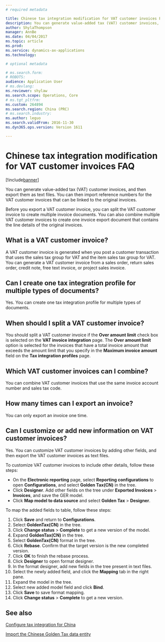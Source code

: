 ```yaml
---
# required metadata

title: Chinese tax integration modification for VAT customer invoices FAQ
description: You can generate value-added tax (VAT) customer invoices, and then export them as text files. You can then import reference numbers for the VAT customer invoices that can be linked to the original invoices.
author: ShylaThompson
manager: AnnBe
ms.date: 04/04/2017
ms.topic: article
ms.prod: 
ms.service: dynamics-ax-applications
ms.technology: 

# optional metadata

# ms.search.form: 
# ROBOTS: 
audience: Application User
# ms.devlang: 
ms.reviewer: shylaw
ms.search.scope: Operations, Core
# ms.tgt_pltfrm: 
ms.custom: 264894
ms.search.region: China (PRC)
# ms.search.industry: 
ms.author: leguo
ms.search.validFrom: 2016-11-30
ms.dyn365.ops.version: Version 1611

---
```


# Chinese tax integration modification for VAT customer invoices FAQ

[!include[banner](../includes/banner.md)]


You can generate value-added tax (VAT) customer invoices, and then export them as text files. You can then import reference numbers for the VAT customer invoices that can be linked to the original invoices.

Before you export a VAT customer invoice, you can split the VAT customer invoice to create multiple invoice documents. You can also combine multiple VAT customer invoices to create one invoice export document that contains the line details of the original invoices.

## What is a VAT customer invoice?
A VAT customer invoice is generated when you post a customer transaction that uses the sales tax group for VAT and the item sales tax group for VAT. You can generate a VAT customer invoice from a sales order, return sales order, credit note, free text invoice, or project sales invoice.

## Can I create one tax integration profile for multiple types of documents?

Yes. You can create one tax integration profile for multiple types of documents.

## When should I split a VAT customer invoice?
You should split a VAT customer invoice if the **Over amount limit** check box is selected on the **VAT invoice integration** page. The **Over amount limit** option is selected for the invoices that have a total invoice amount that exceeds the amount limit that you specify in the **Maximum invoice amount** field on the **Tax integration profiles** page.

## Which VAT customer invoices can I combine?
You can combine VAT customer invoices that use the same invoice account number and sales tax code.

## How many times can I export an invoice?
You can only export an invoice one time.

## Can I customize or add new information on VAT customer invoices?
Yes. You can customize VAT customer invoices by adding other fields, and then export the VAT customer invoices as text files.

To customize VAT customer invoices to include other details, follow these steps:

-   On the **Electronic reporting** page, select **Reporting configurations** to open **Configurations**, and select **Golden Tax(CN)** in the tree.
-   Click **Designer**. Add other fields on the tree under **Exported Invoices** &gt; **Invoices**, and save the GER model.
-   Click **Map model to data source** and select **Golden Tax** &gt; **Designer**.

To map the added fields to table, follow these steps:
1.  Click **Save** and return to **Configurations**.
2.  Select **GoldenTax(CN)** in the tree.
3.  Click **Change status** &gt; **Complete** to get a new version of the model.
4.  Expand **GoldenTax(CN)** in the tree.
5.  Select **GoldenTax(CN)** format in the tree.
6.  Click **Rebase**. Confirm that the target version is the new completed version.
7.  Click **OK** to finish the rebase process.
8.  Click **Designer** to open format designer.
9.  In the format designer, add new fields in the tree present in text files.
10. Select the newly added field, and click the **Mapping** tab in the right pane.
11. Expand the model in the tree.
12. Select new added model field and click **Bind**.
13. Click **Save** to save format mapping.
14. Click **Change status** &gt; **Complete** to get a new version.



See also
--------

[Configure tax integration for China](apac-chn-tax-integration.md)

[Import the Chinese Golden Tax data entity](apac-chn-import-golden-tax-data-entity.md)



